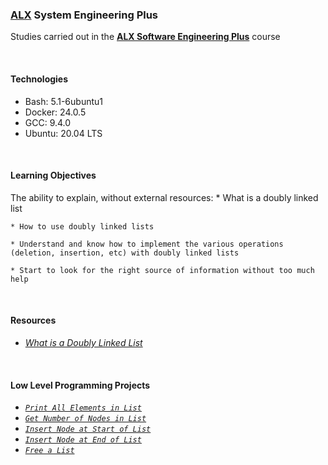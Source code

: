 ### [ALX](https://www.alxafrica.com/) System Engineering Plus

Studies carried out in the **[ALX Software Engineering Plus](https://www.alxafrica.com/software-engineering-plus/)** course

<br />

#### Technologies

* Bash:     5.1-6ubuntu1
* Docker:   24.0.5
* GCC:      9.4.0
* Ubuntu:   20.04 LTS

<br />

#### Learning Objectives

The ability to explain, without external resources:
	* What is a doubly linked list

	* How to use doubly linked lists

	* Understand and know how to implement the various operations (deletion, insertion, etc) with doubly linked lists

	* Start to look for the right source of information without too much help

<br />

#### Resources

* _[What is a Doubly Linked List](https://www.youtube.com/watch?v=k0pjD12bzP0)_

<br />

#### Low Level Programming Projects

* _[`Print All Elements in List`](0-print_dlistint.c)_
* _[`Get Number of Nodes in List`](1-dlistint_len.c)_
* _[`Insert Node at Start of List`](2-add_dnodeint.c)_
* _[`Insert Node at End of List`](3-add_dnodeint_end.c)_
* _[`Free a List`](4-free_dlistint.c)_

<br />

